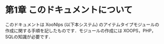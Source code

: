 # 第1章 このドキュメントについて

このドキュメントは XooNIps \(以下本システム\) のアイテムタイプモジュールの作成に関する手順を記したものです．モジュールの作成には XOOPS，PHP，SQLの知識が必要です．

